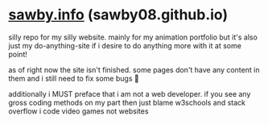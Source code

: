 # [sawby.info](https://sawby.info) (sawby08.github.io)

<p>silly repo for my silly website. mainly for my animation portfolio but it's also just my do-anything-site if i desire to do anything more with it at some point!</p>

<p>as of right now the site isn't finished. some pages don't have any content in them and i still need to fix some bugs 🥹</p>

<p>additionally i MUST preface that i am not a web developer. if you see any gross coding methods on my part then just blame w3schools and stack overflow i code video games not websites</p>
